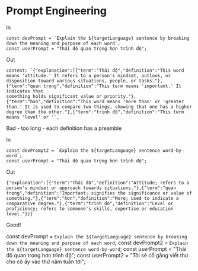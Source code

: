 # Prompt Engineering

In
```
const devPrompt = `Explain the ${targetLanguage} sentence by breaking down the meaning and purpose of each word`;
const userPrompt = "Thái độ quan trọng hơn trình độ";
```

Out
```
content: `{"explanation":[{"term":"Thái độ","definition":"This word means 'attitude.' It refers to a person's mindset, outlook, or disposition toward various situations, people, or tasks."},{"term":"quan trọng","definition":"This term means 'important.' It indicates that 
something holds significant value or priority."},{"term":"hơn","definition":"This word means 'more than' or 'greater than.' It is used to compare two things, showing that one has a higher degree than the other."},{"term":"trình độ","definition":"This term means 'level' or '`,
```

Bad - too long - each definition has a preamble


In
```
const devPrompt2 = `Explain the ${targetLanguage} sentence word-by-word`;
const userPrompt = "Thái độ quan trọng hơn trình độ";
```

Out
```
{"explanation":[{"term":"Thái độ","definition":"Attitude; refers to a person's mindset or approach towards situations."},{"term":"quan trọng","definition":"Important; signifies the significance or value of something."},{"term":"hơn","definition":"More; used to indicate a comparative degree."},{"term":"trình độ","definition":"Level or proficiency; refers to someone's skills, expertise or education level."}]}
```

Good!


const devPrompt = `Explain the ${targetLanguage} sentence by breaking down the meaning and purpose of each word`;
const devPrompt2 = `Explain the ${targetLanguage} sentence word-by-word`;
const userPrompt = "Thái độ quan trọng hơn trình độ";
const userPrompt2 = "Tôi sẽ cố gắng viết thư cho cô ấy vào thứ năm tuần tới";
